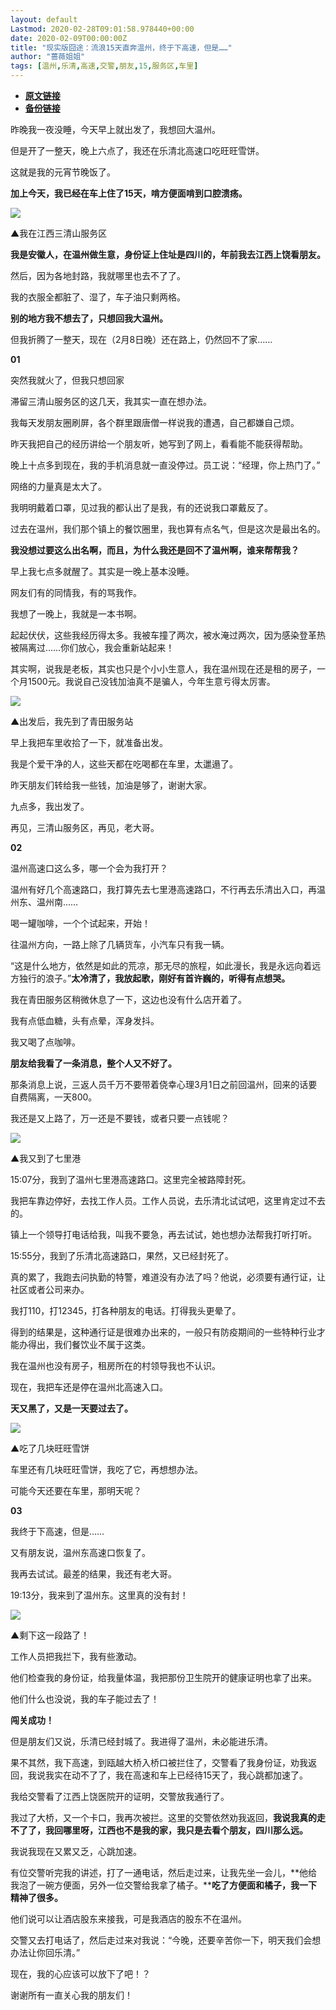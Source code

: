 ```yaml
---
layout: default
Lastmod: 2020-02-28T09:01:58.978440+00:00
date: 2020-02-09T00:00:00Z
title: "现实版囧途：流浪15天直奔温州，终于下高速，但是……"
author: "蔷薇姐姐"
tags: [温州,乐清,高速,交警,朋友,15,服务区,车里]
---
```


* [**原文链接**](http://mp.weixin.qq.com/s?__biz=MzA5ODEzMzExMw==&mid=2448043936&idx=1&sn=3ab7fa6afb058a6bb6868d54fa8820e6&chksm=8488bab6b3ff33a0cb39c2c1077dbddd99f45186fa7d24b86abaeab47d744a68af89af2d4dc5#rd)
* [**备份链接**](http://archive.ph/Fz8in)


昨晚我一夜没睡，今天早上就出发了，我想回大温州。

但是开了一整天，晚上六点了，我还在乐清北高速口吃旺旺雪饼。

这就是我的元宵节晚饭了。

**加上今天，我已经在车上住了15天，啃方便面啃到口腔溃疡。**

![](/images/post/290d9275c6321f40d22cc00e722204cb.jpg)

▲我在江西三清山服务区

**我是安徽人，在温州做生意，身份证上住址是四川的，年前我去江西上饶看朋友。**

然后，因为各地封路，我就哪里也去不了了。

我的衣服全都脏了、湿了，车子油只剩两格。

**别的地方我不想去了，只想回我大温州。**

但我折腾了一整天，现在（2月8日晚）还在路上，仍然回不了家……

**01**

突然我就火了，但我只想回家

滞留三清山服务区的这几天，我其实一直在想办法。

我每天发朋友圈刷屏，各个群里跟唐僧一样说我的遭遇，自己都嫌自己烦。

昨天我把自己的经历讲给一个朋友听，她写到了网上，看看能不能获得帮助。

晚上十点多到现在，我的手机消息就一直没停过。员工说：“经理，你上热门了。”

网络的力量真是太大了。

我明明戴着口罩，见过我的都认出了是我，有的还说我口罩戴反了。

过去在温州，我们那个镇上的餐饮圈里，我也算有点名气，但是这次是最出名的。

**我没想过要这么出名啊，而且，为什么我还是回不了温州啊，谁来帮帮我？**

早上我七点多就醒了。其实是一晚上基本没睡。

网友们有的同情我，有的骂我作。

我想了一晚上，我就是一本书啊。

起起伏伏，这些我经历得太多。我被车撞了两次，被水淹过两次，因为感染登革热被隔离过……你们放心，我会重新站起来！

其实啊，说我是老板，其实也只是个小小生意人，我在温州现在还是租的房子，一个月1500元。我说自己没钱加油真不是骗人，今年生意亏得太厉害。

![](/images/post/4f527210296e46195cee7e117e8013fc.jpg)

▲出发后，我先到了青田服务站

早上我把车里收拾了一下，就准备出发。

我是个爱干净的人，这些天都在吃喝都在车里，太邋遢了。

昨天朋友们转给我一些钱，加油是够了，谢谢大家。

九点多，我出发了。

再见，三清山服务区，再见，老大哥。

**02**

温州高速口这么多，哪一个会为我打开？

温州有好几个高速路口，我打算先去七里港高速路口，不行再去乐清出入口，再温州东、温州南……

喝一罐咖啡，一个个试起来，开始！

往温州方向，一路上除了几辆货车，小汽车只有我一辆。

“这是什么地方，依然是如此的荒凉，那无尽的旅程，如此漫长，我是永远向着远方独行的浪子。”**太冷清了，我放起歌，刚好有首许巍的，听得有点想哭。**

我在青田服务区稍微休息了一下，这边也没有什么店开着了。

我有点低血糖，头有点晕，浑身发抖。

我又喝了点咖啡。

**朋友给我看了一条消息，整个人又不好了。**

那条消息上说，三返人员千万不要带着侥幸心理3月1日之前回温州，回来的话要自费隔离，一天800。

我还是又上路了，万一还是不要钱，或者只要一点钱呢？

![](/images/post/e552913ebd64421ea145dd617048111e.jpg)

▲我又到了七里港

15:07分，我到了温州七里港高速路口。这里完全被路障封死。

我把车靠边停好，去找工作人员。工作人员说，去乐清北试试吧，这里肯定过不去的。

镇上一个领导打电话给我，叫我不要急，再去试试，她也想办法帮我打听打听。

15:55分，我到了乐清北高速路口，果然，又已经封死了。

真的累了，我跑去问执勤的特警，难道没有办法了吗？他说，必须要有通行证，让社区或者公司来办。

我打110，打12345，打各种朋友的电话。打得我头更晕了。

得到的结果是，这种通行证是很难办出来的，一般只有防疫期间的一些特种行业才能办得出，我们餐饮业不属于这类。

我在温州也没有房子，租房所在的村领导我也不认识。

现在，我把车还是停在温州北高速入口。

**天又黑了，又是一天要过去了。**

![](/images/post/cb8a5c73ef646b52c88ad5aee63f9740.jpg)

▲吃了几块旺旺雪饼

车里还有几块旺旺雪饼，我吃了它，再想想办法。

可能今天还要在车里，那明天呢？

**03**

我终于下高速，但是……

又有朋友说，温州东高速口恢复了。

我再去试试。最差的结果，我还有老大哥。

19:13分，我来到了温州东。这里真的没有封！

![](/images/post/041db828db22356ddec708211d62721b.jpg)

▲剩下这一段路了！

工作人员把我拦下，我有些激动。

他们检查我的身份证，给我量体温，我把那份卫生院开的健康证明也拿了出来。

他们什么也没说，我的车子能过去了！

**闯关成功！**

但是朋友们又说，乐清已经封城了。我进得了温州，未必能进乐清。

果不其然，我下高速，到瓯越大桥入桥口被拦住了，交警看了我身份证，劝我返回，我说我实在动不了了，我在高速和车上已经待15天了，我心跳都加速了。

我给交警看了江西上饶医院开的证明，交警放我通行了。

我过了大桥，又一个卡口，我再次被拦。这里的交警依然劝我返回，**我说我真的走不了了，我回哪里呀，江西也不是我的家，我只是去看个朋友，四川那么远。**

我说我现在又累又乏，心跳加速。

有位交警听完我的讲述，打了一通电话，然后走过来，让我先坐一会儿，**他给我泡了一碗方便面，另外一位交警给我拿了橘子。****吃了方便面和橘子，我一下精神了很多。**

他们说可以让酒店股东来接我，可是我酒店的股东不在温州。

交警又去打电话了，然后走过来对我说：“今晚，还要辛苦你一下，明天我们会想办法让你回乐清。”

现在，我的心应该可以放下了吧！？

谢谢所有一直关心我的朋友们！


